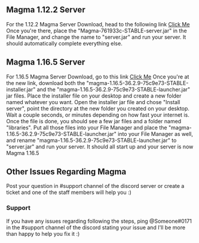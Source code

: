 ## Magma 1.12.2 Server
For the 1.12.2 Magma Server Download, head to the following link [Click Me](https://github.com/magmafoundation/Magma/releases/tag/v761933c-CUSTOM)
Once you're there, place the "Magma-761933c-STABLE-server.jar" in the File Manager, and change the name to "server.jar" and run your server. It should automatically complete everything else.



## Magma 1.16.5 Server
For 1.16.5 Magma Server Download, go to this link [Click Me](https://github.com/magmafoundation/Magma-1.16.x/releases/tag/v75c9e73)
Once you're at the new link, download both the "magma-1.16.5-36.2.9-75c9e73-STABLE-installer.jar" and the "magma-1.16.5-36.2.9-75c9e73-STABLE-launcher.jar" jar files.
Place the installer file on your desktop and create a new folder named whatever you want. Open the installer jar file and chose "Install server", point the directory at the new folder you created on your desktop. Wait a couple seconds, or minutes depending on how fast your internet is. Once the file is done, you should see a few jar files and a folder named "libraries". Put all those files into your File Manager and place the "magma-1.16.5-36.2.9-75c9e73-STABLE-launcher.jar" into your File Manager as well, and rename "magma-1.16.5-36.2.9-75c9e73-STABLE-launcher.jar" to "server.jar" and run your server. It should all start up and your server is now Magma 1.16.5



## Other Issues Regarding Magma
Post your question in #support channel of the discord server or create a ticket and one of the staff members will help you :)



### Support
If you have any issues regarding following the steps, ping @Someone#0171 in the #support channel of the discord stating your issue and I'll be more than happy to help you fix it :)
